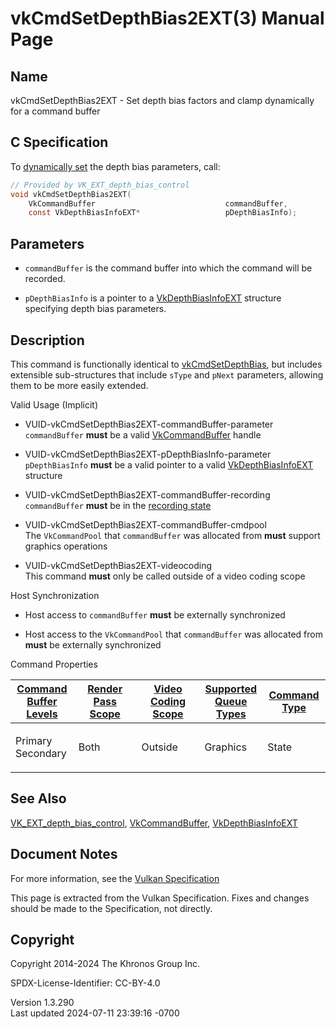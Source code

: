 # vkCmdSetDepthBias2EXT(3) Manual Page

## Name

vkCmdSetDepthBias2EXT - Set depth bias factors and clamp dynamically for
a command buffer



## <a href="#_c_specification" class="anchor"></a>C Specification

To <a
href="https://registry.khronos.org/vulkan/specs/1.3-extensions/html/vkspec.html#pipelines-dynamic-state"
target="_blank" rel="noopener">dynamically set</a> the depth bias
parameters, call:

``` c
// Provided by VK_EXT_depth_bias_control
void vkCmdSetDepthBias2EXT(
    VkCommandBuffer                             commandBuffer,
    const VkDepthBiasInfoEXT*                   pDepthBiasInfo);
```

## <a href="#_parameters" class="anchor"></a>Parameters

- `commandBuffer` is the command buffer into which the command will be
  recorded.

- `pDepthBiasInfo` is a pointer to a
  [VkDepthBiasInfoEXT](https://registry.khronos.org/vulkan/specs/1.3-extensions/man/html/VkDepthBiasInfoEXT.html) structure specifying
  depth bias parameters.

## <a href="#_description" class="anchor"></a>Description

This command is functionally identical to
[vkCmdSetDepthBias](https://registry.khronos.org/vulkan/specs/1.3-extensions/man/html/vkCmdSetDepthBias.html), but includes extensible
sub-structures that include `sType` and `pNext` parameters, allowing
them to be more easily extended.

Valid Usage (Implicit)

- <a href="#VUID-vkCmdSetDepthBias2EXT-commandBuffer-parameter"
  id="VUID-vkCmdSetDepthBias2EXT-commandBuffer-parameter"></a>
  VUID-vkCmdSetDepthBias2EXT-commandBuffer-parameter  
  `commandBuffer` **must** be a valid
  [VkCommandBuffer](https://registry.khronos.org/vulkan/specs/1.3-extensions/man/html/VkCommandBuffer.html) handle

- <a href="#VUID-vkCmdSetDepthBias2EXT-pDepthBiasInfo-parameter"
  id="VUID-vkCmdSetDepthBias2EXT-pDepthBiasInfo-parameter"></a>
  VUID-vkCmdSetDepthBias2EXT-pDepthBiasInfo-parameter  
  `pDepthBiasInfo` **must** be a valid pointer to a valid
  [VkDepthBiasInfoEXT](https://registry.khronos.org/vulkan/specs/1.3-extensions/man/html/VkDepthBiasInfoEXT.html) structure

- <a href="#VUID-vkCmdSetDepthBias2EXT-commandBuffer-recording"
  id="VUID-vkCmdSetDepthBias2EXT-commandBuffer-recording"></a>
  VUID-vkCmdSetDepthBias2EXT-commandBuffer-recording  
  `commandBuffer` **must** be in the [recording
  state](#commandbuffers-lifecycle)

- <a href="#VUID-vkCmdSetDepthBias2EXT-commandBuffer-cmdpool"
  id="VUID-vkCmdSetDepthBias2EXT-commandBuffer-cmdpool"></a>
  VUID-vkCmdSetDepthBias2EXT-commandBuffer-cmdpool  
  The `VkCommandPool` that `commandBuffer` was allocated from **must**
  support graphics operations

- <a href="#VUID-vkCmdSetDepthBias2EXT-videocoding"
  id="VUID-vkCmdSetDepthBias2EXT-videocoding"></a>
  VUID-vkCmdSetDepthBias2EXT-videocoding  
  This command **must** only be called outside of a video coding scope

Host Synchronization

- Host access to `commandBuffer` **must** be externally synchronized

- Host access to the `VkCommandPool` that `commandBuffer` was allocated
  from **must** be externally synchronized

Command Properties

<table class="tableblock frame-all grid-all stretch">
<colgroup>
<col style="width: 20%" />
<col style="width: 20%" />
<col style="width: 20%" />
<col style="width: 20%" />
<col style="width: 20%" />
</colgroup>
<thead>
<tr>
<th class="tableblock halign-left valign-top"><a
href="#VkCommandBufferLevel">Command Buffer Levels</a></th>
<th class="tableblock halign-left valign-top"><a
href="#vkCmdBeginRenderPass">Render Pass Scope</a></th>
<th class="tableblock halign-left valign-top"><a
href="#vkCmdBeginVideoCodingKHR">Video Coding Scope</a></th>
<th class="tableblock halign-left valign-top"><a
href="#VkQueueFlagBits">Supported Queue Types</a></th>
<th class="tableblock halign-left valign-top"><a
href="#fundamentals-queueoperation-command-types">Command Type</a></th>
</tr>
</thead>
<tbody>
<tr>
<td class="tableblock halign-left valign-top"><p>Primary<br />
Secondary</p></td>
<td class="tableblock halign-left valign-top"><p>Both</p></td>
<td class="tableblock halign-left valign-top"><p>Outside</p></td>
<td class="tableblock halign-left valign-top"><p>Graphics</p></td>
<td class="tableblock halign-left valign-top"><p>State</p></td>
</tr>
</tbody>
</table>

## <a href="#_see_also" class="anchor"></a>See Also

[VK_EXT_depth_bias_control](https://registry.khronos.org/vulkan/specs/1.3-extensions/man/html/VK_EXT_depth_bias_control.html),
[VkCommandBuffer](https://registry.khronos.org/vulkan/specs/1.3-extensions/man/html/VkCommandBuffer.html),
[VkDepthBiasInfoEXT](https://registry.khronos.org/vulkan/specs/1.3-extensions/man/html/VkDepthBiasInfoEXT.html)

## <a href="#_document_notes" class="anchor"></a>Document Notes

For more information, see the <a
href="https://registry.khronos.org/vulkan/specs/1.3-extensions/html/vkspec.html#vkCmdSetDepthBias2EXT"
target="_blank" rel="noopener">Vulkan Specification</a>

This page is extracted from the Vulkan Specification. Fixes and changes
should be made to the Specification, not directly.

## <a href="#_copyright" class="anchor"></a>Copyright

Copyright 2014-2024 The Khronos Group Inc.

SPDX-License-Identifier: CC-BY-4.0

Version 1.3.290  
Last updated 2024-07-11 23:39:16 -0700
